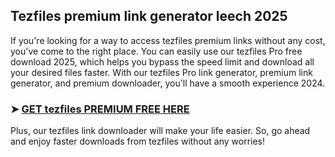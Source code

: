 ## Tezfiles premium link generator leech 2025

If you're looking for a way to access tezfiles premium links without any cost, you've come to the right place. You can easily use our tezfiles Pro free download 2025, which helps you bypass the speed limit and download all your desired files faster. With our tezfiles Pro link generator, premium link generator, and premium downloader, you'll have a smooth experience 2024.

### ➤ [GET tezfiles PREMIUM FREE HERE](http://azpremiumax.com/to/tezfilescom)

Plus, our tezfiles link downloader will make your life easier. So, go ahead and enjoy faster downloads from tezfiles without any worries!
